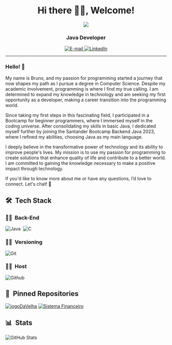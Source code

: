 <h1 align="center"> 
Hi there 👋🏻, Welcome! 
</h1>

<div align="center">
  <img src="https://miro.medium.com/v2/resize:fit:1000/1*dxbvVHJkUh5HagZ7HI0nFw.gif"/>
</div>

<h3 align="center">
  Java Developer
</h3>

<div align="center">
<p>
<a href="mailto:bruno.trabalhos@outlook.com">
<img src="https://img.shields.io/badge/-email-020114?style=for-the-badge&amp;logo=microsoft-outlook&amp;logoColor=EBD03E&amp;color:FFF" alt="E-mail">
</a>
<a href="https://www.linkedin.com/in/bruno-angelo-089a62243/"><img src="https://img.shields.io/badge/-LinkedIn-020114?style=for-the-badge&amp;logo=linkedin&amp;logoColor=EBD03E&amp;color:FFF" alt="LinkedIn"></a>
</div>

***
### Hello! 👋
My name is Bruno, and my passion for programming started a journey that now shapes my path as I pursue a degree in Computer Science. Despite my academic involvement, programming is where I find my true calling. I am determined to expand my knowledge in technology and am seeking my first opportunity as a developer, making a career transition into the programming world.

Since taking my first steps in this fascinating field, I participated in a Bootcamp for beginner programmers, where I immersed myself in the coding universe. After consolidating my skills in basic Java, I dedicated myself further by joining the Santander Bootcamp Backend Java 2023, where I refined my abilities, choosing Java as my main language.

I deeply believe in the transformative power of technology and its ability to improve people's lives. My mission is to use my passion for programming to create solutions that enhance quality of life and contribute to a better world. I am committed to gaining the knowledge necessary to make a positive impact through technology.

If you'd like to know more about me or have any questions, I’d love to connect. Let's chat! 🚀

## 🛠 &nbsp;Tech Stack

### 👩‍💻 &nbsp;Back-End

![Java](https://img.shields.io/badge/Java-ED8B00?style=for-the-badge&logo=openjdk&logoColor=white)&nbsp;
![C](https://img.shields.io/badge/c-%2300599C.svg?style=for-the-badge&logo=c&logoColor=white)

### 👩‍💻 &nbsp;Versioning

![Git](https://img.shields.io/badge/Git-F05032.svg?style=for-the-badge&logo=Git&logoColor=white)&nbsp;

### 👩‍💻 &nbsp;Host

![Github](https://img.shields.io/badge/GitHub-181717.svg?style=for-the-badge&logo=GitHub&logoColor=white)&nbsp;

## 📌 &nbsp;Pinned Repositories
[![jogoDaVelha](https://img.shields.io/badge/Jogo_da_velha_-059?style=for-the-badge&logo=java)](https://github.com/BrunoAngelo12/jogodavelha)
[![Sistema Financeiro](https://img.shields.io/badge/Sistema_Financeiro_-059?style=for-the-badge&logo=java)](https://github.com/BrunoAngelo12/teste-TGID)

## 📊 &nbsp;Stats
![GitHub Stats](https://github-readme-stats.vercel.app/api?username=BrunoAngelo12&theme=transparent&bg_color=973&border_color=000C&show_icons=true&icon_color=000&title_color=FFF&text_color=FFF)
